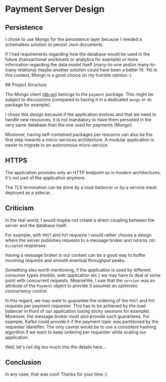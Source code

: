 # Payment Server Design

## Persistence

I chose to use Mongo for the persistence layer because I needed a schemaless solution to persist Json documents.

If I had requirements regarding how the database would be used in the future (transactional workloads or analytics for example) or more information regarding the data model itself (many-to-one and/or many-to-many relations) maybe another solution could have been a better fit. Yet in this context, Mongo is a good choice (in my humble opinion :).

## Project Structure

The Mongo client ([db.go](/payment/db.go)) belongs to the `payment` package. This might be subject to discussions (compared to having it in a dedicated `mongo` or `db` package for example).

I chose this design because if the application evolves and that we need to handle new resources, it is not mandatory to have them persisted in the very same database than the one used for payments (Mongo).

Moreover, having self-contained packages per resource can also be the first step towards a micro-services architecture. A modular application is easier to migrate to an autonomous micro-service.

## HTTPS

The application provides only an HTTP endpoint as in modern architectures, it's not part of the application anymore.

The TLS termination can be done by a load-balancer or by a service mesh deployed as a sidecar. 

## Criticism

In the real world, I would maybe not create a direct coupling between the server and the database itself.

For example, with `POST` and `PUT` requests I would rather choose a design where the server publishes requests to a message broker and returns `202 Accepted` responses.

Having a message broker in our context can be a good way to buffer incoming requests and smooth eventual throughput peaks.

Something also worth mentioning, if the application is used by different consumer types (mobile, web application etc.) we may have to deal at some point with concurrent requests. Meanwhile, I saw that the `version` was an attribute of the `Payment` object to provide (I assume) an optimistic concurrency control.

In this regard, we may want to guarantee the ordering of the `POST` and `PUT` requests per payment requester. This has to be achieved by the load balancer in front of our application (using sticky sessions for example). Moreover, the message broker must also provide such guarantees. For example, Kafka could provide it if the payment topic was partitioned by the requester identifier. The only caveat would be to use a consistent hashing algorithm if we want to keep ordering per requester while scaling our application.

Well, let's not dig too much into the details here...

## Conclusion

In any case, that was cool! Thanks for your time :)